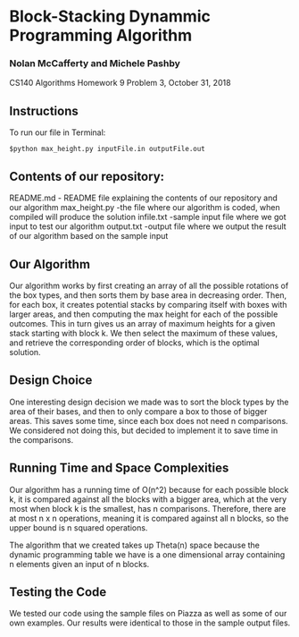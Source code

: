 # Block-Stacking Dynammic Programming Algorithm
### Nolan McCafferty and Michele Pashby
CS140 Algorithms Homework 9 Problem 3, October 31, 2018


## Instructions
To run our file in Terminal:
```
$python max_height.py inputFile.in outputFile.out
```

## Contents of our repository:
README.md   - README file explaining the contents of our repository and our algorithm
max_height.py  -the file where our algorithm is coded, when compiled will produce the solution
infile.txt  -sample input file where we got input to test our algorithm
output.txt  -output file where we output the result of our algorithm based on the sample input

## Our Algorithm
Our algorithm works by first creating an array of all the possible rotations of the box types,
and then sorts them by base area in decreasing order. Then, for each box, it creates potential
stacks by comparing itself with boxes with larger areas, and then computing the max height for each
of the possible outcomes. This in turn gives us an array of maximum heights for a given stack
starting with block k. We then select the maximum of these values, and retrieve the corresponding
order of blocks, which is the optimal solution.

## Design Choice
One interesting design decision we made was to sort the block types by the area of their bases,
and then to only compare a box to those of bigger areas. This saves some time, since each box does
not need n comparisons. We considered not doing this, but decided to implement it to save time in
the comparisons.

## Running Time and Space Complexities
Our algorithm has a running time of O(n^2) because for each possible block k,
it is compared against all the blocks with a bigger area, which at the very most when block k
is the smallest, has n comparisons. Therefore, there are at most n x n operations, meaning
it is compared against all n blocks, so the upper bound is n squared operations.

The algorithm that we created takes up Theta(n) space because the dynamic programming table
we have is a one dimensional array containing n elements given an input of n blocks.

## Testing the Code
We tested our code using the sample files on Piazza as well as some of our own examples.
Our results were identical to those in the sample output files.
